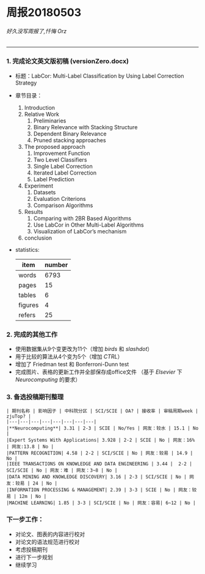 ﻿# 周报20180503
###### 好久没写周报了,忏悔 Orz
---
### 1. 完成论文英文版初稿 (versionZero.docx)

* 标题：LabCor: Multi-Label Classification by Using Label Correction Strategy

* 章节目录：
	1. Introduction
	2. Relative Work
		1. Preliminaries
		2. Binary Relevance with Stacking Structure
		3. Dependent Binary Relevance
		4. Pruned stacking approaches
	3. The proposed approach
		1. Improvement Function
		2. Two Level Classifiers
		3. Single Label Correction
		4. Iterated Label Correction
		5. Label Prediction 
	4. Experiment
		1. Datasets
		2. Evaluation Criterions
		3. Comparison Algorithms
	5. Results
		1. Comparing with 2BR Based Algorithms
		2. Use LabCor in Other Multi-Label Algorithms
		3. Visualization of LabCor’s mechanism
	6. conclusion
	
* statistics:
	
	item   | number
	----   | ----
	words  | 6793
	pages  | 15
	tables | 6
	figures| 4
	refers | 25

### 2. 完成的其他工作

* 使用数据集从9个变更改为11个（增加 *birds* 和 *slashdot*）
* 用于比较的算法从4个变为5个（增加 *CTRL*）
* 增加了 Friedman test 和 Bonferroni-Dunn test
* 完成图片、表格的更新工作并全部保存成office文件 （基于 *Elsevier* 下 *Neurocomputing* 的要求）

### 3. 备选投稿期刊整理

	| 期刊名称 | 影响因子 | 中科院分区 | SCI/SCIE | OA? | 接收率 | 审稿周期week | zjuTop? | 
	|---|---|---|---|---|---|---|---|
	|**Neurocomputing**| 3.31 | 2-3 | SCIE | No/Yes | 网友：较水 | 15.1 | No |
	|Expert Systems With Applications| 3.928 | 2-2 | SCIE | No | 网友：16% | 网友:13.8 | No |
	|PATTERN RECOGNITION| 4.58 | 2-2 | SCI/SCIE | No | 网友：较易 | 14.9 | No |
	|IEEE TRANSACTIONS ON KNOWLEDGE AND DATA ENGINEERING | 3.44 |  2-2 | SCI/SCIE | No | 网友：难 | 网友：3~8 | No |
	|DATA MINING AND KNOWLEDGE DISCOVERY| 3.16 | 2-3 | SCI/SCIE | No | 网友：较易 | 24 | No |
	|INFORMATION PROCESSING & MANAGEMENT| 2.39 | 3-3 | SCIE | No | 网友：较易 | 12m | No |
	|MACHINE LEARNING| 1.85 | 3-3 | SCI/SCIE | No | 网友：容易| 6~12 | No |
	
### 下一步工作：

* 对论文、图表的内容进行校对
* 对论文的语法规范进行校对
* 考虑投稿期刊
* 进行下一步规划
* 继续学习